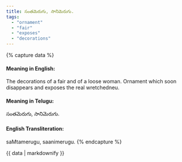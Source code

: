 ```yaml
---
title: సంతమెరుగు, సానిమెరుగు.
tags:
  - "ornament"
  - "fair"
  - "exposes"
  - "decorations"
---
```


{% capture data %}
#### Meaning in English:
The decorations of a fair and of a loose woman.
Ornament which soon disappears and exposes the real wretchedneu.

#### Meaning in Telugu:
సంతమెరుగు, సానిమెరుగు.

#### English Transliteration:
saMtamerugu, saanimerugu.
{% endcapture %}

{{ data | markdownify }}

